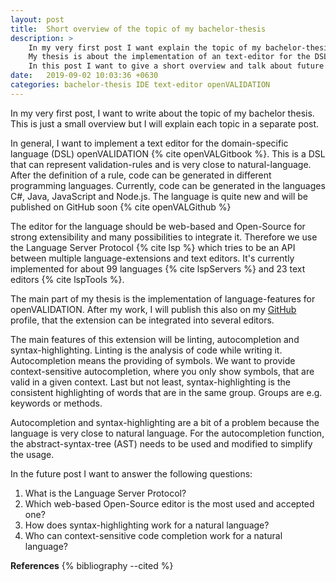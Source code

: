 ```yaml
---
layout: post
title:  Short overview of the topic of my bachelor-thesis
description: >
    In my very first post I want explain the topic of my bachelor-thesis.
    My thesis is about the implementation of an text-editor for the DSL openVALIDATION.
    In this post I want to give a short overview and talk about future topics.
date:   2019-09-02 10:03:36 +0630
categories: bachelor-thesis IDE text-editor openVALIDATION
---
```


In my very first post, I want to write about the topic of my bachelor thesis.
This is just a small overview but I will explain each topic in a separate post.

In general, I want to implement a text editor for the domain-specific language (DSL) openVALIDATION {% cite openVALGitbook %}.
This is a DSL that can represent validation-rules and is very close to natural-language.
After the definition of a rule, code can be generated in different programming languages.
Currently, code can be generated in the languages C#, Java, JavaScript and Node.js.
The language is quite new and will be published on GitHub soon {% cite openVALGithub %}

The editor for the language should be web-based and Open-Source for strong extensibility and many possibilities to integrate it.
Therefore we use the Language Server Protocol {% cite lsp %} which tries to be an API between multiple language-extensions and text editors.
It's currently implemented for about 99 languages {% cite lspServers %} and 23 text editors {% cite lspTools %}.

The main part of my thesis is the implementation of language-features for openVALIDATION.
After my work, I will publish this also on my [GitHub](https://github.com/NLueg) profile, that the extension can be integrated into several editors.

The main features of this extension will be linting, autocompletion and syntax-highlighting.
Linting is the analysis of code while writing it.
Autocompletion means the providing of symbols. We want to provide context-sensitive autocompletion, where you only show symbols, that are valid in a given context.
Last but not least, syntax-highlighting is the consistent highlighting of words that are in the same group.
Groups are e.g. keywords or methods.

Autocompletion and syntax-highlighting are a bit of a problem because the language is very close to natural language.
For the autocompletion function, the abstract-syntax-tree (AST) needs to be used and modified to simplify the usage.

In the future post I want to answer the following questions:

1. What is the Language Server Protocol?
2. Which web-based Open-Source editor is the most used and accepted one?
3. How does syntax-highlighting work for a natural language?
4. Who can context-sensitive code completion work for a natural language? 

__References__
{% bibliography --cited %}
